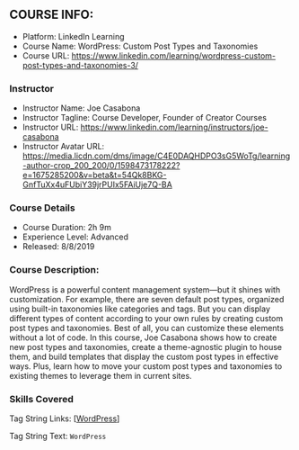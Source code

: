 ## COURSE INFO:

- Platform: LinkedIn Learning
- Course Name: WordPress: Custom Post Types and Taxonomies
- Course URL: https://www.linkedin.com/learning/wordpress-custom-post-types-and-taxonomies-3/

### Instructor

- Instructor Name: Joe Casabona
- Instructor Tagline: Course Developer, Founder of Creator Courses
- Instructor URL: https://www.linkedin.com/learning/instructors/joe-casabona
- Instructor Avatar URL: https://media.licdn.com/dms/image/C4E0DAQHDPO3sG5WoTg/learning-author-crop_200_200/0/1598473178222?e=1675285200&v=beta&t=54Qk8BKG-GnfTuXx4uFUbiY39jrPUIx5FAiUje7Q-BA

### Course Details

- Course Duration: 2h 9m
- Experience Level: Advanced
- Released: 8/8/2019

### Course Description:

<div>WordPress is a powerful content management system—but it shines with customization. For example, there are seven default post types, organized using built-in taxonomies like categories and tags. But you can display different types of content according to your own rules by creating custom post types and taxonomies. Best of all, you can customize these elements without a lot of code. In this course, Joe Casabona shows how to create new post types and taxonomies, create a theme-agnostic plugin to house them, and build templates that display the custom post types in effective ways. Plus, learn how to move your custom post types and taxonomies to existing themes to leverage them in current sites.</div>
          

### Skills Covered

Tag String Links: [[WordPress](https://www.linkedin.com/learning/search?keywords=WordPress)]

Tag String Text: `WordPress`